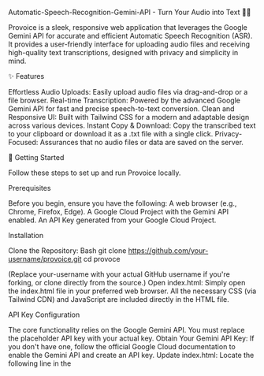 Automatic-Speech-Recognition-Gemini-API - Turn Your Audio into Text 🎤📄

Provoice is a sleek, responsive web application that leverages the Google Gemini API for accurate and efficient Automatic Speech Recognition (ASR). It provides a user-friendly interface for uploading audio files and receiving high-quality text transcriptions, designed with privacy and simplicity in mind.

✨ Features

Effortless Audio Uploads: Easily upload audio files via drag-and-drop or a file browser.
Real-time Transcription: Powered by the advanced Google Gemini API for fast and precise speech-to-text conversion.
Clean and Responsive UI: Built with Tailwind CSS for a modern and adaptable design across various devices.
Instant Copy & Download: Copy the transcribed text to your clipboard or download it as a .txt file with a single click.
Privacy-Focused: Assurances that no audio files or data are saved on the server.

🚀 Getting Started

Follow these steps to set up and run Provoice locally.

Prerequisites

Before you begin, ensure you have the following:
A web browser (e.g., Chrome, Firefox, Edge).
A Google Cloud Project with the Gemini API enabled.
An API Key generated from your Google Cloud Project.

Installation

Clone the Repository:
Bash
git clone https://github.com/your-username/provoice.git
cd provoce

(Replace your-username with your actual GitHub username if you're forking, or clone directly from the source.)
Open index.html:
Simply open the index.html file in your preferred web browser. All the necessary CSS (via Tailwind CDN) and JavaScript are included directly in the HTML file.

API Key Configuration

The core functionality relies on the Google Gemini API. You must replace the placeholder API key with your actual key.
Obtain Your Gemini API Key:
If you don't have one, follow the official Google Cloud documentation to enable the Gemini API and create an API key.
Update index.html:
Locate the following line in the <script> section of index.html:
JavaScript
const apiKey = "Fill_your_apikey_here";

Replace "Fill_your_apikey_here" with your actual Google Gemini API key.
JavaScript
const apiKey = "YOUR_ACTUAL_GEMINI_API_KEY"; // Example: "AIzaSy_YOUR_SECRET_API_KEY_HERE"

⚠️ Important: Do not commit your API key directly into public repositories. See the "Safety Measures for API Key Hiding" section below for better practices.

🔒 Safety Measures for API Key Hiding

Exposing API keys in frontend code (even in a private repository) is generally not recommended for production applications. For this client-side-only application, direct embedding is shown for simplicity, but for real-world deployments, consider these alternatives:

1. Backend Proxy (Recommended for Production) 🔐

The most secure method is to route all API requests through a backend server you control.
Your frontend sends the audio data to your backend.
Your backend, holding the API key securely (e.g., in environment variables), makes the request to the Gemini API.
Your backend then sends the transcription result back to your frontend.
This way, your API key is never exposed to the client-side.
Example Backend Proxy (Node.js/Express):

JavaScript


// server.js (Node.js/Express example)
const express = require('express');
const bodyParser = require('body-parser');
const cors = require('cors');
const { GoogleGenerativeAI } = require('@google/generative-ai');
require('dotenv').config(); // For loading environment variables

const app = express();
const port = process.env.PORT || 3000;

// Middleware
app.use(cors()); // Configure CORS for your frontend's origin in production
app.use(bodyParser.json({ limit: '50mb' })); // Adjust limit based on audio file size

// Initialize GoogleGenerativeAI with your API key from environment variables
const genAI = new GoogleGenerativeAI(process.env.GEMINI_API_KEY);

app.post('/transcribe', async (req, res) => {
    try {
        const { audioData, mimeType } = req.body;

        if (!audioData || !mimeType) {
            return res.status(400).json({ error: 'Missing audio data or mime type.' });
        }

        const model = genAI.getGenerativeModel({ model: "gemini-2.0-flash" });
        const result = await model.generateContent([
            { text: "Transcribe the following audio precisely." },
            { inlineData: { mimeType: mimeType, data: audioData } }
        ]);

        const response = await result.response;
        const text = response.text();

        res.json({ transcription: text });
    } catch (error) {
        console.error('Transcription error:', error);
        res.status(500).json({ error: 'Failed to transcribe audio.', details: error.message });
    }
});

app.listen(port, () => {
    console.log(`Backend proxy listening on port ${port}`);
});


Frontend JavaScript would then make a fetch request to /transcribe on your backend server.

2. Environment Variables (for Local Development/CI) 🏡

When working locally or in a CI/CD pipeline, use environment variables to store your API key.
Create a .env file in your project root (e.g., for a Node.js backend).
Add GEMINI_API_KEY=YOUR_ACTUAL_GEMINI_API_KEY to it.
Ensure .env is in your .gitignore file.
Access the key in your server-side code using process.env.GEMINI_API_KEY.

3. Client-Side Considerations (Less Secure, but relevant for this project) ⚠️

For purely client-side applications where a backend proxy isn't feasible, direct embedding is the only option if the API requires direct client calls. However, be aware of the risks:
API Key Exposure: Anyone can view your API key in the browser's source code or network requests.
Abuse Potential: If your key allows costly operations, it could be abused by malicious actors.
Rate Limits/Quotas: Shared API keys might hit usage limits faster.
For this specific Provoice frontend:
Since it's a static HTML file meant for simple demonstration, the API key is embedded. For any real deployment, a backend proxy is strongly advised to protect your key.

🛠️ Technologies Used

HTML5: Structure of the web page.
Tailwind CSS: Utility-first CSS framework for styling.
Font Awesome: Icons.
Google Gemini API: For Automatic Speech Recognition.
JavaScript (ES6+): Frontend logic and API interaction.

🤝 Contributing

Contributions are welcome! If you have suggestions for improvements or bug fixes, please:
Fork the repository.
Create a new branch (git checkout -b feature/your-feature-name).
Make your changes.
Commit your changes (git commit -m 'feat: Add new feature').
Push to the branch (git push origin feature/your-feature-name).
